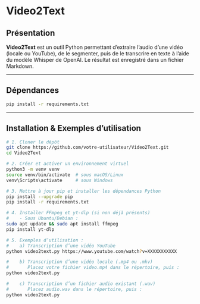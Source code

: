 # Video2Text

## Présentation

**Video2Text** est un outil Python permettant d’extraire l’audio d’une vidéo (locale ou YouTube), de le segmenter, puis de le transcrire en texte à l’aide du modèle Whisper de OpenAI. Le résultat est enregistré dans un fichier Markdown.

---

## Dépendances

```bash
pip install -r requirements.txt
```


---

## Installation & Exemples d’utilisation

```bash
# 1. Cloner le dépôt
git clone https://github.com/votre-utilisateur/Video2Text.git
cd Video2Text

# 2. Créer et activer un environnement virtuel
python3 -m venv venv
source venv/bin/activate  # sous macOS/Linux
venv\Scripts\activate     # sous Windows

# 3. Mettre à jour pip et installer les dépendances Python
pip install --upgrade pip
pip install -r requirements.txt

# 4. Installer FFmpeg et yt-dlp (si non déjà présents)
#    - Sous Ubuntu/Debian :
sudo apt update && sudo apt install ffmpeg
pip install yt-dlp

# 5. Exemples d’utilisation :
#    a) Transcription d’une vidéo YouTube
python video2text.py https://www.youtube.com/watch?v=XXXXXXXXXXX

#    b) Transcription d’une vidéo locale (.mp4 ou .mkv)
#       Placez votre fichier video.mp4 dans le répertoire, puis :
python video2text.py

#    c) Transcription d’un fichier audio existant (.wav)
#       Placez audio.wav dans le répertoire, puis :
python video2text.py
